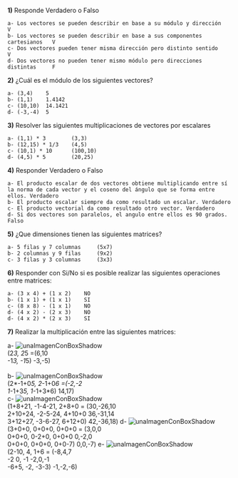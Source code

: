 
**1)** Responde Verdadero o Falso

    a- Los vectores se pueden describir en base a su módulo y dirección         V
    b- Los vectores se pueden describir en base a sus componentes cartesianos   V
    c- Dos vectores pueden tener misma dirección pero distinto sentido          V
    d- Dos vectores no pueden tener mismo módulo pero direcciones distintas     F


**2)** ¿Cuál es el módulo de los siguientes vectores?

    a- (3,4)    5
    b- (1,1)    1.4142
    c- (10,10)  14.1421
    d- (-3,-4)  5

**3)** Resolver las siguientes multiplicaciones de vectores por escalares

    a- (1,1) * 3        (3,3)
    b- (12,15) * 1/3    (4,5)
    c- (10,1) * 10      (100,10)
    d- (4,5) * 5        (20,25)

**4)** Responder Verdadero o Falso

    a- El producto escalar de dos vectores obtiene multiplicando entre sí la norma de cada vector y el coseno del ángulo que se forma entre ellos. Verdadero
    b- El producto escalar siempre da como resultado un escalar. Verdadero
    c- El producto vectorial da como resultado otro vector. Verdadero
    d- Si dos vectores son paralelos, el angulo entre ellos es 90 grados. Falso

**5)** ¿Que dimensiones tienen las siguientes matrices?

    a- 5 filas y 7 columnas     (5x7)
    b- 2 columnas y 9 filas     (9x2)
    c- 3 filas y 3 columnas     (3x3)

**6)** Responder con Si/No si es posible realizar las siguientes operaciones entre matrices:

    a- (3 x 4) + (1 x 2)    NO
    b- (1 x 1) + (1 x 1)    SI
    c- (8 x 8) - (1 x 1)    NO
    d- (4 x 2) - (2 x 3)    NO
    d- (4 x 2) * (2 x 3)    SI

**7)** Realizar la multiplicación entre las siguientes matrices:

a-
![unaImagenConBoxShadow](../_src/assets/ejercicios/producto1.png)
<br>    (2*3,   2*5    =(6,10
<br>    -1*3,   -1*5)   -3,-5)
<br>    
b-
![unaImagenConBoxShadow](../_src/assets/ejercicios/producto2.png)
<br>    (2*-1+0*5,  2*-1+0*6   =(-2,-2
<br>    1*-1+3*5,   1*-1+3*6)    14,17)
<br>
c-
![unaImagenConBoxShadow](../_src/assets/ejercicios/producto3.png)
<br>    (1+8+21,    -1-4-21,    2+8+0   =  (30,-26,10
<br>    2+10+24,    -2-5-24,    4+10+0      36,-31,14
<br>    3+12+27,    -3-6-27,    6+12+0)     42,-36,18)
d-
![unaImagenConBoxShadow](../_src/assets/ejercicios/producto4.png)
<br>    (3+0+0, 0+0+0,  0+0+0   =   (3,0,0
<br>    0+0+0,  0-2+0,  0+0+0       0,-2,0
<br>    0+0+0,  0+0+0,  0+0-7)      0,0,-7)
e-
![unaImagenConBoxShadow](../_src/assets/ejercicios/producto5.png)
<br>    (2-10,  4,      1+6     =  (-8,4,7
<br>    -2      0,      -1          -2,0,-1 
<br>    -6+5,   -2,     -3-3)       -1,-2,-6)
